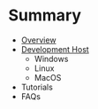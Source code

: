 # Summary

* [Overview](documentation.md)
* [Development Host](development_host.md)
   * Windows
   * Linux
   * MacOS
* Tutorials
* FAQs

